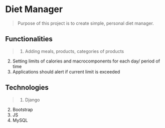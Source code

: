 # Diet Manager

> Purpose of this project is to create simple, personal diet manager.

## Functionalities
> 1. Adding meals, products, categories of products
  2. Setting limits of calories and macrocomponents for each day/ period of time
  3. Applications should alert if current limit is exceeded

## Technologies
> 1. Django
  2. Bootstrap
  3. JS
  4. MySQL
